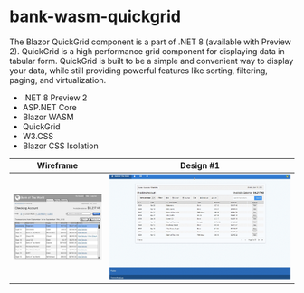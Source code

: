 # bank-wasm-quickgrid
The Blazor QuickGrid component is a part of .NET 8 (available with Preview 2). QuickGrid is a high performance grid component for displaying data in tabular form. QuickGrid is built to be a simple and convenient way to display your data, while still providing powerful features like sorting, filtering, paging, and virtualization.

- .NET 8 Preview 2
- ASP.NET Core
- Blazor WASM
- QuickGrid
- W3.CSS
- Blazor CSS Isolation

Wireframe                  |  Design #1
:-------------------------:|:-------------------------:
![Wireframe Mockup JPG](https://github.com/rdw100/bank-wasm-quickgrid/blob/main/Bank.Wasm.QuickGrid/Client/wwwroot/img/banking-account.jpg?raw=true) | ![Web Design #1](https://github.com/rdw100/bank-wasm-quickgrid/blob/main/Bank.Wasm.QuickGrid/Client/wwwroot/img/rcImp0CiMs.gif?raw=true)


